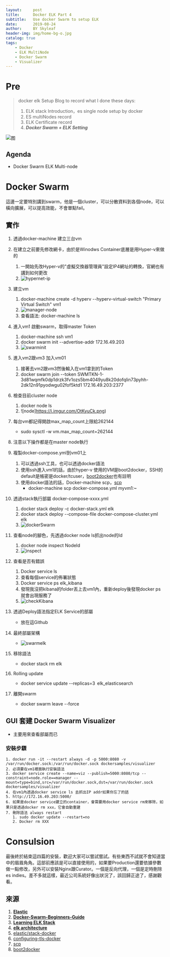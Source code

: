 ```yaml
---
layout:     post
title:      Docker ELK Part 4
subtitle:   Use docker Swarm to setup ELK
date:       2019-08-24
author:     BY Skyleaf
header-img: img/home-bg-o.jpg
catalog: true
tags:
    - Docker
    - ELK MultiNode
    - Docker Swarm
    - Visualizer
---
```

# Pre

> docker elk Setup Blog to record what I done these days: 
> 1. ELK stack Introduction，es single node setup by docker
> 2. ES multiNodes record
> 3. ELK Certificate record
> 4. ***Docker Swarm + ELK Setting***

![图](https://images.unsplash.com/photo-1564840726045-ab45d4db9140?ixlib=rb-1.2.1&ixid=eyJhcHBfaWQiOjEyMDd9&auto=format&fit=crop&w=401&q=80)

## Agenda

- Docker Swarm ELK Multi-node

# Docker Swarm

這邊一定要特別講到swarm，他是一個cluster，可以分散資料到各個node，可以橫向擴展，可以提高效能，不會單點fail。


## 實作

1. 透過docker-machine 建立三台vm
2. 在建立之前要先修改網卡，由於是Winodws Container底層是用Hyper-v來做的
   1. 一開始先改Hyper-v的"虛擬交換器管理員"設定IP4網址的轉換，官網也有講到如何更改 
   2. ![hypernet-ip](https://i.imgur.com/q6rZIox.png)
3. 建立vm
   1. docker-machine create -d hyperv --hyperv-virtual-switch "Primary Virtual Switch" vm1 
   2. ![manager-node](https://i.imgur.com/Mc8eyHv.png)
   3. 查看語法: docker-machine ls
4. 進入vm1 啟動swarm，取得master Token
   1. docker-machine ssh vm1 
   2. docker swarm init --advertise-addr 172.16.49.203 
   3. ![swarminit](https://i.imgur.com/Rof3inB.png)
5. 進入vm2跟vm3 加入vm01
   1. 接著去vm2跟vm3然後輸入在vm1拿到的Token 
   2. docker swarm join --token SWMTKN-1-3d81wqmfk0dp1drzk3fv1ozs5bm4049yu8k20dofqlin73pyhh-2dk12n91pyodwgu02fof5ktd1 172.16.49.203:2377 
6. 檢查目前cluster node
   1. docker node ls
   2. ![node]https://i.imgur.com/OtKyuCk.png)

7. 每台vm都記得開啟max_map_count上限給262144
   - sudo sysctl -w vm.max_map_count=262144 
8.  注意以下操作都是在master node執行
9.  複製docker-compose.yml到vm01上
    1. 可以透過ssh工具，也可以透過docker語法
    2. 使用ssh進入vm1的話，由於hyper-v 使用的VM是boot2docker，SSH的default是帳密是docker/tcuser，[boot2docker](https://github.com/boot2docker/boot2docker/blob/master/README.md)也有註明
    3. 使用docker語法的話，Docker-machine scp，[scp](https://docs.docker.com/machine/reference/scp/) 
       - docker-machine scp docker-compose.yml myvm1:~ 
10. 透過stack執行部屬 docker-compose-xxxx.yml
    1.  docker stack deploy -c docker-stack.yml elk 
    2.  docker stack deploy --compose-file docker-compose-cluster.yml elk 
    3.  ![dockerSwarm](https://i.imgur.com/k9lU2q4.png)
11. 查看node的腳色，先透過docker node ls抓出node的Id 
    1.  docker node inspect NodeId 
    2.  ![inspect](https://i.imgur.com/ER6baVY.png)
12. 查看是否有錯誤 
    1.  Docker service ls  
    2.  查看每個service的佈署狀態 
    3.  Docker service ps elk_kibana 
    4.  發現我沒把kibana的folder丟上去vm1內，重新deploy後發現docker ps 就會出現服務了
    5.  ![checkKibana](https://i.imgur.com/X5DjQk3.png)
13. 透過Deploy語法指定ELK Service的部屬
    -  放在這Github
14. 最終部屬架構
    - ![swarmelk](https://i.imgur.com/dKVo3bg.png)
15. 移除語法
    -  docker stack rm elk
16. Rolling update 
    -  docker service update --replicas=3  elk_elasticsearch
17. 離開swarm 
    - docker swarm leave --force 


## GUI 套建 Docker Swarm Visualizer 

- 主要用來查看部屬而已

### 安裝步驟

    1. docker run -it --restart always -d -p 5000:8080 -v /var/run/docker.sock:/var/run/docker.sock dockersamples/visualizer 
    2. 必須要在vm1裡面執行安裝語法 
    3. docker service create --name=viz --publish=5000:8080/tcp --constraint=node.role==manager --mount=type=bind,src=/var/run/docker.sock,dst=/var/run/docker.sock dockersamples/visualizer 
    4. 在vm1內透過docker service ls 去抓出IP addr如果你忘了的話 
    5. http://172.16.49.203:5000/ 
    6. 如果是docker service建立的container，會需要用docker service rm來移除，如果只是透過docker rm xxx，它會自動重建
    7. 刪除語法 always restart 
       1. sudo docker update --restart=no 
       2. Docker rm XXX 



# Consulsion

最後終於結束這四篇的安裝，歡迎大家可以嘗試嘗試。有些東西不試就不會知道當中的眉眉角角。這部前應該是可以直接使用的，如果要Production還要依據參數做一點修改，另外可以安裝Nginx跟Curator。一個是反向代理，一個是定時刪除es indies。差不多就這樣，最近公司系統好像出狀況了，該回歸正途了，感謝觀看。



## 來源

1. [**Elastic**](https://www.elastic.co/what-is/elk-stack)
2. [**Docker-Swarm-Beginners-Guide**](https://github.com/twtrubiks/docker-swarm-tutorial)
3. [**Learning ELK Stack**](https://www.amazon.com/Learning-ELK-Stack-Saurabh-Chhajed/dp/1785887157)
4. [**elk architecture**](https://www.atechref.com/blog/elk/elk-stack-architecture/)
5. [elastic/stack-docker](https://github.com/elastic/stack-docker)
6. [configuring-tls-docker](https://www.elastic.co/guide/en/elasticsearch/reference/6.8/configuring-tls-docker.html)
7. [scp](https://docs.docker.com/machine/reference/scp/)
8. [boot2docker](https://github.com/boot2docker/boot2docker/blob/master/README.md)


